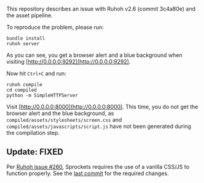 This repository describes an issue with Ruhoh v2.6 (commit 3c4a80e) and the asset pipeline.

To reproduce the problem, please run:

    bundle install
    ruhoh server

As you can see, you get a browser alert and a blue background when visiting [http://0.0.0.0:9292](http://0.0.0.0:9292).

Now hit `Ctrl+C` and run:

    ruhoh compile
    cd compiled
    python -m SimpleHTTPServer

Visit [http://0.0.0.0:8000](http://0.0.0.0:8000). This time, you do not get the browser alert and the blue background, as `compiled/assets/stylesheets/screen.css` and `compiled/assets/javascripts/script.js` have not been generated during the compilation step.

## Update: FIXED

Per [Ruhoh issue #260](https://github.com/ruhoh/ruhoh.rb/issues/260), Sprockets requires the use of a vanilla CSS/JS to function properly. See the [last commit](https://github.com/voveph/ruhoh_asset_pipeline/commit/2b71bea38ecf10375de11fa121c17bf3f972aa8e) for the required changes.
